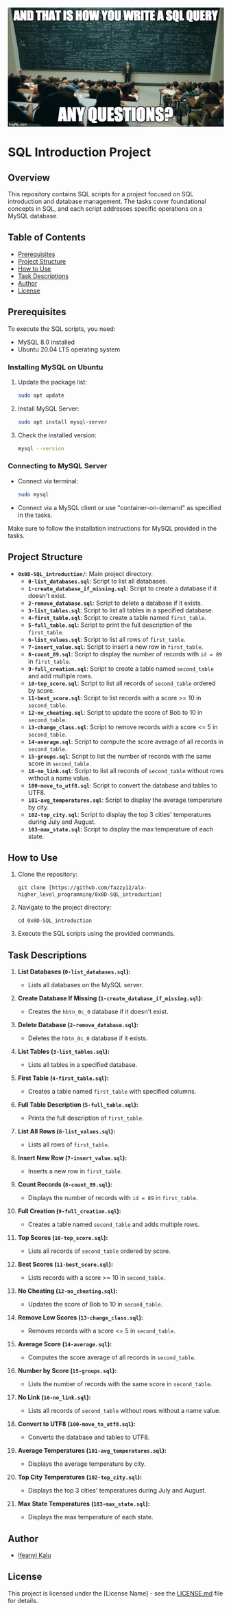 !["Logo Title Text 1"](rtcwz.jpg)

# SQL Introduction Project

## Overview

This repository contains SQL scripts for a project focused on SQL introduction and database management. The tasks cover foundational concepts in SQL, and each script addresses specific operations on a MySQL database.

## Table of Contents

- [Prerequisites](#prerequisites)
- [Project Structure](#project-structure)
- [How to Use](#how-to-use)
- [Task Descriptions](#task-descriptions)
- [Author](#author)
- [License](#license)

## Prerequisites

To execute the SQL scripts, you need:

- MySQL 8.0 installed
- Ubuntu 20.04 LTS operating system

### Installing MySQL on Ubuntu

1. Update the package list:

   ```bash
   sudo apt update
   ```

2. Install MySQL Server:

   ```bash
   sudo apt install mysql-server
   ```

3. Check the installed version:

   ```bash
   mysql --version
   ```

### Connecting to MySQL Server

- Connect via terminal:

  ```bash
  sudo mysql
  ```

- Connect via a MySQL client or use "container-on-demand" as specified in the tasks.

Make sure to follow the installation instructions for MySQL provided in the tasks.

## Project Structure

- **`0x0D-SQL_introduction/`**: Main project directory.
  - **`0-list_databases.sql`**: Script to list all databases.
  - **`1-create_database_if_missing.sql`**: Script to create a database if it doesn't exist.
  - **`2-remove_database.sql`**: Script to delete a database if it exists.
  - **`3-list_tables.sql`**: Script to list all tables in a specified database.
  - **`4-first_table.sql`**: Script to create a table named `first_table`.
  - **`5-full_table.sql`**: Script to print the full description of the `first_table`.
  - **`6-list_values.sql`**: Script to list all rows of `first_table`.
  - **`7-insert_value.sql`**: Script to insert a new row in `first_table`.
  - **`8-count_89.sql`**: Script to display the number of records with `id = 89` in `first_table`.
  - **`9-full_creation.sql`**: Script to create a table named `second_table` and add multiple rows.
  - **`10-top_score.sql`**: Script to list all records of `second_table` ordered by score.
  - **`11-best_score.sql`**: Script to list records with a score >= 10 in `second_table`.
  - **`12-no_cheating.sql`**: Script to update the score of Bob to 10 in `second_table`.
  - **`13-change_class.sql`**: Script to remove records with a score <= 5 in `second_table`.
  - **`14-average.sql`**: Script to compute the score average of all records in `second_table`.
  - **`15-groups.sql`**: Script to list the number of records with the same score in `second_table`.
  - **`16-no_link.sql`**: Script to list all records of `second_table` without rows without a name value.
  - **`100-move_to_utf8.sql`**: Script to convert the database and tables to UTF8.
  - **`101-avg_temperatures.sql`**: Script to display the average temperature by city.
  - **`102-top_city.sql`**: Script to display the top 3 cities' temperatures during July and August.
  - **`103-max_state.sql`**: Script to display the max temperature of each state.

## How to Use

1. Clone the repository:

   ```
   git clone [https://github.com/fazzy12/alx-higher_level_programming/0x0D-SQL_introduction]
   ```

2. Navigate to the project directory:

   ```
   cd 0x0D-SQL_introduction
   ```

3. Execute the SQL scripts using the provided commands.

## Task Descriptions

1. **List Databases (`0-list_databases.sql`):**

   - Lists all databases on the MySQL server.

2. **Create Database If Missing (`1-create_database_if_missing.sql`):**

   - Creates the `hbtn_0c_0` database if it doesn't exist.

3. **Delete Database (`2-remove_database.sql`):**

   - Deletes the `hbtn_0c_0` database if it exists.

4. **List Tables (`3-list_tables.sql`):**

   - Lists all tables in a specified database.

5. **First Table (`4-first_table.sql`):**

   - Creates a table named `first_table` with specified columns.

6. **Full Table Description (`5-full_table.sql`):**

   - Prints the full description of `first_table`.

7. **List All Rows (`6-list_values.sql`):**

   - Lists all rows of `first_table`.

8. **Insert New Row (`7-insert_value.sql`):**

   - Inserts a new row in `first_table`.

9. **Count Records (`8-count_89.sql`):**

   - Displays the number of records with `id = 89` in `first_table`.

10. **Full Creation (`9-full_creation.sql`):**

    - Creates a table named `second_table` and adds multiple rows.

11. **Top Scores (`10-top_score.sql`):**

    - Lists all records of `second_table` ordered by score.

12. **Best Scores (`11-best_score.sql`):**

    - Lists records with a score >= 10 in `second_table`.

13. **No Cheating (`12-no_cheating.sql`):**

    - Updates the score of Bob to 10 in `second_table`.

14. **Remove Low Scores (`13-change_class.sql`):**

    - Removes records with a score <= 5 in `second_table`.

15. **Average Score (`14-average.sql`):**

    - Computes the score average of all records in `second_table`.

16. **Number by Score (`15-groups.sql`):**

    - Lists the number of records with the same score in `second_table`.

17. **No Link (`16-no_link.sql`):**

    - Lists all records of `second_table` without rows without a name value.

18. **Convert to UTF8 (`100-move_to_utf8.sql`):**

    - Converts the database and tables to UTF8.

19. **Average Temperatures (`101-avg_temperatures.sql`):**

    - Displays the average temperature by city.

20. **Top City Temperatures (`102-top_city.sql`):**

    - Displays the top 3 cities' temperatures during July and August.

21. **Max State Temperatures (`103-max_state.sql`):**
    - Displays the max temperature of each state.

## Author

- [Ifeanyi Kalu](http://github.com/fazzy12)

## License

This project is licensed under the [License Name] - see the [LICENSE.md](LICENSE.md) file for details.
